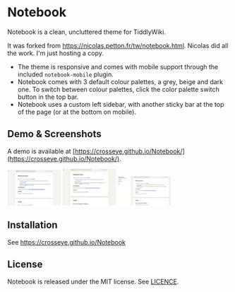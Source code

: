 # Notebook

Notebook is a clean, uncluttered theme for TiddlyWiki.

It was forked from https://nicolas.petton.fr/tw/notebook.html.  Nicolas did all the work.  I'm just hosting a copy.

- The theme is responsive and comes with mobile support through the included
  `notebook-mobile` plugin.
- Notebook comes with 3 default colour palettes, a grey, beige and dark one. To switch
  between colour palettes, click the color palette switch button in the top bar.
- Notebook uses a custom left sidebar, with another sticky bar at the top of the
  page (or at the bottom on mobile).

## Demo & Screenshots

A demo is available at
[https://crosseye.github.io/Notebook/](https://crosseye.github.io/Notebook/).


<a href="./screenshots/grey.png"><img src="./screenshots/grey.png" width="24%" alt="Grey theme"/></a>
<a href="./screenshots/beige.png"><img src="./screenshots/beige.png" width="24%" alt="Beige theme"/></a>
<a href="./screenshots/sidebar.png"><img src="./screenshots/sidebar.png" width="24%" alt="Left sidebar"/></a>

## Installation

See https://crosseye.github.io/Notebook

## License

Notebook is released under the MIT license. See [LICENCE](./LICENSE).
